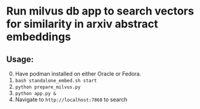 # Run milvus db app to search vectors for similarity in arxiv abstract embeddings

## Usage:
0. Have podman installed on either Oracle or Fedora.
1. `bash standalone_embed.sh start`
2. `python prepare_milvus.py`
3. `python app.py &`
4. Navigate to `http://localhost:7860` to search
